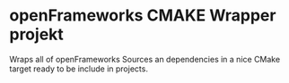 openFrameworks CMAKE Wrapper projekt
======================================

Wraps all of openFrameworks Sources an dependencies in a nice CMake target ready to be include in projects.
